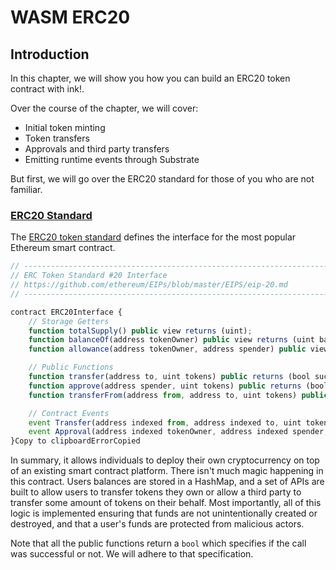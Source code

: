 # WASM ERC20

## Introduction <a id="introduction"></a>

In this chapter, we will show you how you can build an ERC20 token contract with ink!.

Over the course of the chapter, we will cover:

* Initial token minting
* Token transfers
* Approvals and third party transfers
* Emitting runtime events through Substrate

But first, we will go over the ERC20 standard for those of you who are not familiar.

### [ERC20 Standard](https://contracts.edgewa.re/#/2/introduction?id=erc20-standard) <a id="erc20-standard"></a>

The [ERC20 token standard](https://eips.ethereum.org/EIPS/eip-20) defines the interface for the most popular Ethereum smart contract.

```javascript
// ----------------------------------------------------------------------------
// ERC Token Standard #20 Interface
// https://github.com/ethereum/EIPs/blob/master/EIPS/eip-20.md
// ----------------------------------------------------------------------------

contract ERC20Interface {
    // Storage Getters
    function totalSupply() public view returns (uint);
    function balanceOf(address tokenOwner) public view returns (uint balance);
    function allowance(address tokenOwner, address spender) public view returns (uint remaining);

    // Public Functions
    function transfer(address to, uint tokens) public returns (bool success);
    function approve(address spender, uint tokens) public returns (bool success);
    function transferFrom(address from, address to, uint tokens) public returns (bool success);

    // Contract Events
    event Transfer(address indexed from, address indexed to, uint tokens);
    event Approval(address indexed tokenOwner, address indexed spender, uint tokens);
}Copy to clipboardErrorCopied
```

In summary, it allows individuals to deploy their own cryptocurrency on top of an existing smart contract platform. There isn't much magic happening in this contract. Users balances are stored in a HashMap, and a set of APIs are built to allow users to transfer tokens they own or allow a third party to transfer some amount of tokens on their behalf. Most importantly, all of this logic is implemented ensuring that funds are not unintentionally created or destroyed, and that a user's funds are protected from malicious actors.

Note that all the public functions return a `bool` which specifies if the call was successful or not. We will adhere to that specification.

